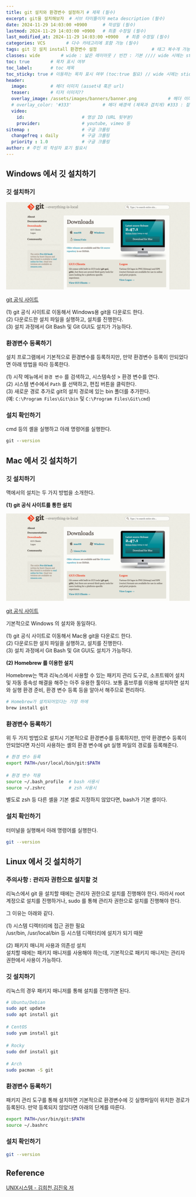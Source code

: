 ```yaml
---
title: git 설치와 환경변수 설정하기 # 제목 (필수)
excerpt: git을 설치해보자  # 서브 타이틀이자 meta description (필수)
date: 2024-11-29 14:03:00 +0900      # 작성일 (필수)
lastmod: 2024-11-29 14:03:00 +0900   # 최종 수정일 (필수)
last_modified_at: 2024-11-29 14:03:00 +0900   # 최종 수정일 (필수)
categories: VCS        # 다수 카테고리에 포함 가능 (필수)
tags: git 깃 설치 install 환경변수 설정                     # 태그 복수개 가능 (필수)
classes: wide        # wide : 넓은 레이아웃 / 빈칸 : 기본 //// wide 시에는 sticky toc 불가
toc: true        # 목차 표시 여부
toc_label:       # toc 제목
toc_sticky: true # 이동하는 목차 표시 여부 (toc:true 필요) // wide 시에는 sticky toc 불가
header: 
  image:         # 헤더 이미지 (asset내 혹은 url)
  teaser:        # 티저 이미지??
  overlay_image: /assets/images/banners/banner.png            # 헤더 이미지 (제목과 겹치게)
  # overlay_color: '#333'            # 헤더 배경색 (제목과 겹치게) #333 : 짙은 회색 (필수)
  video:
    id:                      # 영상 ID (URL 뒷부분)
    provider:                # youtube, vimeo 등
sitemap :                    # 구글 크롤링
  changefreq : daily         # 구글 크롤링
  priority : 1.0             # 구글 크롤링
author: # 주인 외 작성자 표기 필요시
---
```

<!--postNo: 20241129_005-->

## Windows 에서 깃 설치하기  

### 깃 설치하기  

![](/assets/images/20241129_005_001.png)

[git 공식 사이트](https://git-scm.com/)   

(1) git 공식 사이트로 이동해서 Windows용 git을 다운로드 한다.  
(2) 다운로드한 설치 파일을 실행하고, 설치를 진행한다.  
(3) 설치 과정에서 Git Bash 및 Git GUI도 설치가 가능하다.  


### 환경변수 등록하기  

설치 프로그램에서 기본적으로 환경변수를 등록하지만, 만약 환경변수 등록이 안되었다면 아래 방법을 따라 등록한다.  

(1) 시작 메뉴에서 `환경 변수` 를 검색하고, 시스템속성 > 환경 변수를 연다.  
(2) 시스템 변수에서 `Path` 를 선택하고, 편집 버튼을 클릭한다.  
(3) 새로운 경로 추가로 git의 설치 경로에 있는 bin 폴더를 추가한다.  
(예: `C:\Program Files\Git\bin` 및 `C:\Program Files\Git\cmd`)  

### 설치 확인하기  

cmd 등의 셸을 실행하고 아래 명령어를 실행한다.  

```cmd
git --version
```

## Mac 에서 깃 설치하기  

### 깃 설치하기  

맥에서의 설치는 두 가지 방법을 소개한다.  

**(1) git 공식 사이트를 통한 설치**  

![](/assets/images/20241129_005_001.png)

[git 공식 사이트](https://git-scm.com/)   

기본적으로 Windows 의 설치와 동일하다.  

(1) git 공식 사이트로 이동해서 Mac용 git을 다운로드 한다.  
(2) 다운로드한 설치 파일을 실행하고, 설치를 진행한다.  
(3) 설치 과정에서 Git Bash 및 Git GUI도 설치가 가능하다.  

**(2) Homebrew 를 이용한 설치**  

Homebrew는 맥과 리눅스에서 사용할 수 있는 패키지 관리 도구로, 소프트웨어 설치 및 자동 종속성 해결을 해주는 아주 유용한 툴이다. 보통 홈브루를 이용해 설치하면 설치와 실행 환경 준비, 환경 변수 등록 등을 알아서 해주므로 편리하다.  

```bash
# Homebrew가 설치되어있다는 가정 하에
brew install git
```

### 환경변수 등록하기  

위 두 가지 방법으로 설치시 기본적으로 환경변수를 등록하지만, 만약 환경변수 등록이 안되었다면 자신이 사용하는 셸의 환경 변수에 git 실행 파일의 경로를 등록해준다.  

```bash
# 환경 변수 등록
export PATH=/usr/local/bin/git:$PATH

# 환경 변수 적용
source ~/.bash_profile  # bash 사용시
source ~/.zshrc         # zsh 사용시
```

별도로 zsh 등 다른 셸을 기본 셸로 지정하지 않았다면, bash가 기본 셸이다.  


### 설치 확인하기  

터미널을 실행해서 아래 명령어를 실행한다.  

```bash
git --version
```



## Linux 에서 깃 설치하기  

### 주의사항 : 관리자 권한으로 설치할 것  

리눅스에서 git 을 설치할 때에는 관리자 권한으로 설치를 진행해야 한다. 따라서 root 계정으로 설치를 진행하거나, sudo 를 통해 관리자 권한으로 설치를 진행해야 한다.  

그 이유는 아래와 같다.  

(1) 시스템 디렉터리에 접근 권한 필요  
/usr/bin, /usr/local/bin 등 시스템 디렉터리에 설치가 되기 때문  

(2) 패키지 매니저 사용과 의존성 설치  
설치할 때에는 패키지 매니저를 사용해야 하는데, 기본적으로 패키지 매니저는 관리자 권한에서 사용이 가능하다.  


### 깃 설치하기  

리눅스의 경우 패키지 매니저를 통해 설치를 진행하면 된다.  

```bash
# Ubuntu/Debian
sudo apt update
sudo apt install git

# CentOS  
sudo yum install git

# Rocky  
sudo dnf install git

# Arch
sudo pacman -S git
```

### 환경변수 등록하기  

패키지 관리 도구를 통해 설치하면 기본적으로 환경변수에 깃 실행파일이 위치한 경로가 등록된다. 만약 등록되지 않았다면 아래의 단계를 따른다.  

```bash
export PATH=/usr/bin/git:$PATH
source ~/.bashrc
```

### 설치 확인하기  

```bash
git --version
```


## Reference  

[UNIX시스템 - 김희천,김진욱 저](https://search.shopping.naver.com/book/catalog/41474371650)  